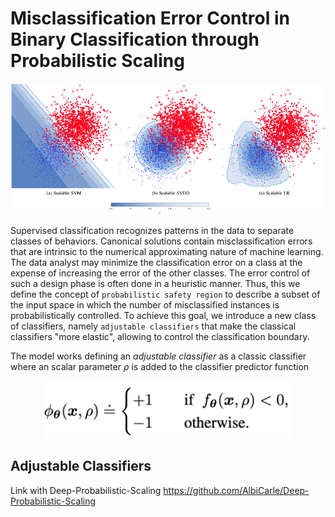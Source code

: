 # Misclassification Error Control in Binary Classification through Probabilistic Scaling

![Example Image](Images/scalable.png)

Supervised classification recognizes patterns in the
data to separate classes of behaviors. Canonical solutions
contain misclassification errors that are intrinsic to the numerical approximating nature of
machine learning. The data analyst may minimize the classification error on a class at the expense of increasing the
error of the other classes. The error control of such a design phase is
often done in a heuristic manner. 
Thus, this we define the concept of ``probabilistic safety region`` to describe a subset of the input space in which the number of misclassified instances is probabilistically controlled. To achieve this goal, we introduce a new class of classifiers, namely ``adjustable classifiers`` that make the classical classifiers "more elastic", allowing to control the classification boundary.

The model works defining an _adjustable classifier_ as a classic classifier where an scalar  parameter $\rho$ is added to the classifier predictor function

<div style="text-align:center;">
    <img src="Images/scla.png" width="400">
</div>


## Adjustable Classifiers

Link with Deep-Probabilistic-Scaling <https://github.com/AlbiCarle/Deep-Probabilistic-Scaling>

